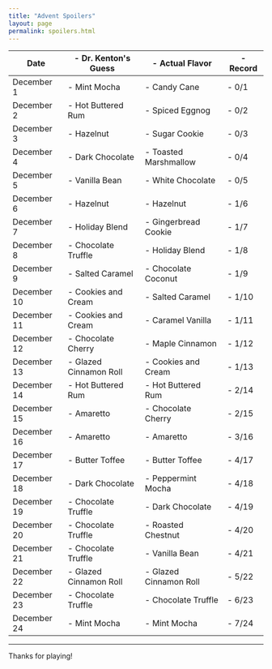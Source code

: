 ```yaml
---
title: "Advent Spoilers"
layout: page
permalink: spoilers.html
---
```


|Date |- Dr. Kenton's Guess |- Actual Flavor |- Record|
|---|---|---|---|
|December 1 |- Mint Mocha |- Candy Cane |- 0/1|
|December 2 |- Hot Buttered Rum |- Spiced Eggnog |- 0/2|
|December 3 |- Hazelnut |- Sugar Cookie |- 0/3|
|December 4 |- Dark Chocolate |- Toasted Marshmallow|- 0/4|
|December 5 |- Vanilla Bean |- White Chocolate |- 0/5|
|December 6 |- Hazelnut |- Hazelnut |- 1/6|
|December 7 |- Holiday Blend |- Gingerbread Cookie |- 1/7|
|December 8 |- Chocolate Truffle |- Holiday Blend|- 1/8|
|December 9 |- Salted Caramel |- Chocolate Coconut|- 1/9|
|December 10 |- Cookies and Cream |- Salted Caramel |- 1/10|
|December 11 |- Cookies and Cream |- Caramel Vanilla |- 1/11|
|December 12 |- Chocolate Cherry |- Maple Cinnamon |- 1/12|
|December 13 |- Glazed Cinnamon Roll |- Cookies and Cream |- 1/13 |
|December 14 |- Hot Buttered Rum |- Hot Buttered Rum |- 2/14 |
|December 15 |- Amaretto |- Chocolate Cherry |- 2/15|
|December 16 |- Amaretto |- Amaretto |- 3/16 |
|December 17 |- Butter Toffee |- Butter Toffee |- 4/17|
|December 18 |- Dark Chocolate |- Peppermint Mocha |- 4/18|
|December 19 |- Chocolate Truffle |- Dark Chocolate |- 4/19|
|December 20 |- Chocolate Truffle |- Roasted Chestnut |- 4/20|
|December 21 |- Chocolate Truffle |- Vanilla Bean |- 4/21|
|December 22 |- Glazed Cinnamon Roll |- Glazed Cinnamon Roll |- 5/22|
|December 23 |- Chocolate Truffle |- Chocolate Truffle |- 6/23 |
|December 24 |- Mint Mocha |- Mint Mocha |- 7/24|


---

Thanks for playing!
